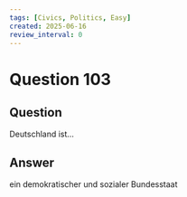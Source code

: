 ```yaml
---
tags: [Civics, Politics, Easy]
created: 2025-06-16
review_interval: 0
---
```


# Question 103

## Question

Deutschland ist...

## Answer

ein demokratischer und sozialer Bundesstaat
